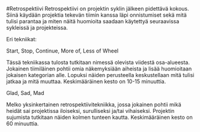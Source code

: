 #Retrospektiivi
Retrospektiivi on projektin syklin jälkeen pidettävä kokous. Siinä käydään projektia tekevän tiimin kanssa läpi onnistumiset sekä mitä tulisi parantaa ja miten näitä huomioita saadaan käytettyä seuraavissa sykleissä ja projekteissa. 

Eri tekniikat: 

Start, Stop, Continue, More of, Less of Wheel

Tässä tekniikassa tulosta tutkitaan nimessä olevista viidestä osa-alueesta. Jokainen tiimiläinen pohtii omia näkemyksiään aiheista ja lisää huomioitaan jokaisen kategorian alle. Lopuksi näiden perusteella keskustellaan mitä tulisi jatkaa ja mitä muuttaa. Keskimääräinen kesto on 10-15 minuuttia. 



Glad, Sad, Mad

Melko yksinkertainen retrospektiivitekniikka, jossa jokainen pohtii mikä heidät sai projektissa iloiseksi, surulliseksi ja/tai vihaiseksi. Projektin sujumista tutkitaan näiden kolmen tunteen kautta. Keskimääräinen kesto on 60 minuuttia.
